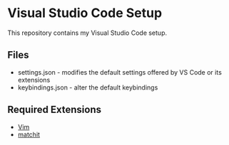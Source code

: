 # Visual Studio Code Setup
This repository contains my Visual Studio Code setup.

## Files
* settings.json - modifies the default settings offered by VS Code or its extensions
* keybindings.json - alter the default keybindings

## Required Extensions
* [Vim](https://github.com/VSCodeVim/Vim)
* [matchit](https://github.com/redguardtoo/vscode-matchit)